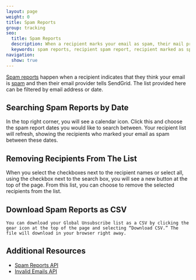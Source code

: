 ```yaml
---
layout: page
weight: 0
title: Spam Reports
group: tracking
seo:
  title: Spam Reports
  description: When a recipient marks your email as spam, their mail provider will let SendGrid know. We will help to prevent you from sending email to this recipient again.
  keywords: spam reports, recipient spam report, recipient marked as spam, spam email report
navigation:
  show: true
---
```


[Spam reports]({{root_url}}/glossary/spam-reports.html) happen when a recipient indicates that they think your email is [spam]({{root_url}}/glossary/spam.html) and then their email provider tells SendGrid. The list provided here can be filtered by email address or date.

## 	Searching Spam Reports by Date
 	
In the top right corner, you will see a calendar icon. Click this and choose the spam report dates you would like to search between. Your recipient list will refresh, showing the recipients who marked your email as spam between these dates.

## 	Removing Recipients From The List
 	
When you select the checkboxes next to the recipient names or select all, using the checkbox next to the search box, you will see a new button at the top of the page. From this list, you can choose to remove the selected recipients from the list.

## 	Download Spam Reports as CSV
 	You can download your Global Unsubscribe list as a CSV by clicking the gear icon at the top of the page and selecting “Download CSV.” The file will download in your browser right away.

## 	Additional Resources
 	
- [Spam Reports API]({{root_url}}/API_Reference/Web_API_v3/spam_reports.html)
- [Invalid Emails API]({{root_url}}/API_Reference/Web_API_v3/invalid_emails.html)
